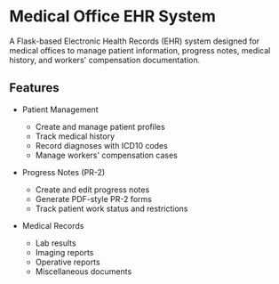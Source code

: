 # Medical Office EHR System

A Flask-based Electronic Health Records (EHR) system designed for medical offices to manage patient information, progress notes, medical history, and workers' compensation documentation.

## Features

- Patient Management
  - Create and manage patient profiles
  - Track medical history
  - Record diagnoses with ICD10 codes
  - Manage workers' compensation cases

- Progress Notes (PR-2)
  - Create and edit progress notes
  - Generate PDF-style PR-2 forms
  - Track patient work status and restrictions

- Medical Records
  - Lab results
  - Imaging reports
  - Operative reports
  - Miscellaneous documents
